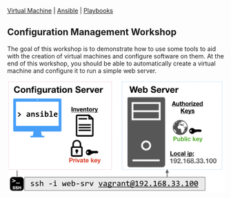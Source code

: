 [Virtual Machine](VM.md) | [Ansible](Ansible.md) | [Playbooks](Playbooks.md)

Configuration Management Workshop
----------------------------------

The goal of this workshop is to demonstrate how to use some tools to aid with the creation of virtual machines and configure software on them.  At the end of this workshop, you should be able to automatically create a virtual machine and configure it to run a simple web server.

![image](img/ansible-setup.png)
